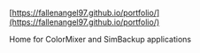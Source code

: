 [https://fallenangel97.github.io/portfolio/](https://fallenangel97.github.io/portfolio/)

Home for ColorMixer and SimBackup applications